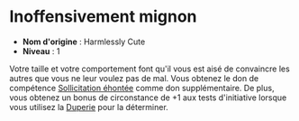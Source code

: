 # Inoffensivement mignon

 * **Nom d'origine** : Harmlessly Cute
 * **Niveau** : 1


<p><span id="ctl00_MainContent_DetailedOutput">Votre taille et votre comportement font qu'il vous est aisé de convaincre les autres que vous ne leur voulez pas de mal. Vous obtenez le don de compétence <a href="https://2e.aonprd.com/Feats.aspx?ID=838">Sollicitation éhontée</a> comme don supplémentaire. De plus, vous obtenez un bonus de circonstance de +1 aux tests d'initiative lorsque vous utilisez la <a href="https://2e.aonprd.com/Skills.aspx?ID=5">Duperie</a> pour la déterminer.&nbsp;</span></p>